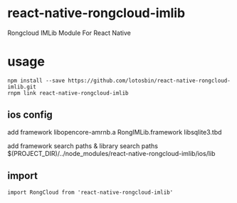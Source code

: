 # react-native-rongcloud-imlib
Rongcloud IMLib Module For React Native
# usage
```
npm install --save https://github.com/lotosbin/react-native-rongcloud-imlib.git
rnpm link react-native-rongcloud-imlib
```
## ios config
add framework 
libopencore-amrnb.a
RongIMLib.framework
libsqlite3.tbd

add framework search paths & library search paths $(PROJECT_DIR)/../node_modules/react-native-rongcloud-imlib/ios/lib

## import 
```
import RongCloud from 'react-native-rongcloud-imlib'
```
